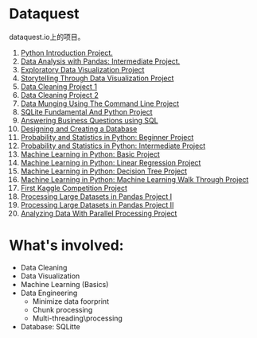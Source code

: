 # Dataquest
dataquest.io上的项目。
1. [Python Introduction Project.](https://github.com/sunxichen/Dataquest/tree/master/Exploring%20Gun%20Deaths%20in%20the%20US)
2. [Data Analysis with Pandas: Intermediate Project.](https://github.com/sunxichen/Dataquest/tree/master/Analyzing%20Thanksgiving%20Dinner)
3. [Exploratory Data Visualization Project](https://github.com/sunxichen/Dataquest/tree/master/Visualizing%20Earnings%20Based%20On%20College%20Majors)
4. [Storytelling Through Data Visualization Project](https://github.com/sunxichen/Dataquest/tree/master/Visualizing%20The%20Gender%20Gap%20In%20College%20Degrees)
5. [Data Cleaning Project 1](https://github.com/sunxichen/Dataquest/tree/master/Analyzing%20NYC%20High%20School%20Data)
6. [Data Cleaning Project 2](https://github.com/sunxichen/Dataquest/tree/master/Star%20Wars%20Survey)
7. [Data Munging Using The Command Line Project](https://github.com/sunxichen/Dataquest/tree/master/Transforming%20data%20with%20Python)
8. [SQLite Fundamental And Python Project](https://github.com/sunxichen/Dataquest/tree/master/Analyzing%20CIA%20Factbook%20Data%20Using%20SQLite%20and%20Python)
9. [Answering Business Questions using SQL](https://github.com/sunxichen/Dataquest/tree/master/Answering%20Business%20Questions%20using%20SQL)
10. [Designing and Creating a Database](https://github.com/sunxichen/Dataquest/tree/master/Designing%20and%20Creating%20a%20Database)
11. [Probability and Statistics in Python: Beginner Project](https://github.com/sunxichen/Dataquest/tree/master/Analyzing%20Movie%20Reviews)
12. [Probability and Statistics in Python: Intermediate Project](https://github.com/sunxichen/Dataquest/tree/master/Winning%20Jeopardy)
13. [Machine Learning in Python: Basic Project](https://github.com/sunxichen/Dataquest/tree/master/Predicting%20Car%20Prices)
14. [Machine Learning in Python: Linear Regression Project](https://github.com/sunxichen/Dataquest/tree/master/Predicting%20House%20Sale%20Prices)
15. [Machine Learning in Python: Decision Tree Project](https://github.com/sunxichen/Dataquest/tree/master/Predicting%20Bike%20Rentals)
16. [Machine Learning in Python: Machine Learning Walk Through Project](https://github.com/sunxichen/Dataquest/tree/master/Machine%20Learning%20Workthrough)
17. [First Kaggle Competition Project](https://github.com/sunxichen/Dataquest/tree/master/Creating%20a%20Kaggle%20Workflow)
18. [Processing Large Datasets in Pandas Project I](https://github.com/sunxichen/Dataquest/tree/master/Practice%20Optimizing%20Dataframes%20and%20Processing%20in%20Chunks)
19. [Processing Large Datasets in Pandas Project II](https://github.com/sunxichen/Dataquest/tree/master/Analyzing%20Startup%20Fundraising%20Deals%20from%20Crunchbase)
20. [Analyzing Data With Parallel Processing Project](https://github.com/sunxichen/Dataquest/tree/master/Analyzing%20Wikipedia%20Pages)


# What's involved:
* Data Cleaning
* Data Visualization
* Machine Learning (Basics)
* Data Engineering
    - Minimize data foorprint
    - Chunk processing
    - Multi-threading\processing
* Database: SQLitte
